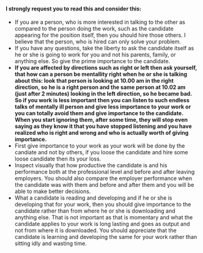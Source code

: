 #### I strongly request you to read this and consider this:

<p align = "justify">

- If you are a person, who is more interested in talking to the other as compared to the person doing the work, such as the candidate appearing for the position itself, then you should hire those others. I believe that the person, who is hired can only solve your problem.
- If you have any questions, take the liberty to ask the candidate itself as he or she is going to work for you and not his parents, family, or anything else. So give the prime importance to the candidate.
- **If you are affected by directions such as right or left then ask yourself, that how can a person be mentallity right when he or she is talking about this: look that person is looking at 10.00 am in the right direction, so he is a right person and the same person at 10.02 am (just after 2 minutes) looking in the left direction, so he became bad. So if you work is less important then you can listen to such endless talks of mentally ill person and give less importance to your work or you can totally avoid them and give importance to the candidate. When you start ignoring them, after some time, they will stop even saying as they know it that you have stopped listening and you have realized who is right and wrong and who is actually worth of giving importance.**
- First give importance to your work as your work will be done by the candiate and not by others, if you loose the candidate and hire some loose candidate then its your loss.
- Inspect visually that how productive the candidate is and his performance both at the professional level and before and after leaving employers. You should also compare the employer performance when the candidate was with them and before and after them and you will be able to make better decisions.
- What a candidate is reading and developing and if he or she is developing that for your work, then you should give importance to the candidate rather than from where he or she is downloading and anything else. That is not important as that is momentary and what the candidate applies to your work is long lasting and goes as output and not from where it is downloaded. You should appreciate that the candidate is learning and developing the same for your work rather than sitting idly and wasting time.

     
